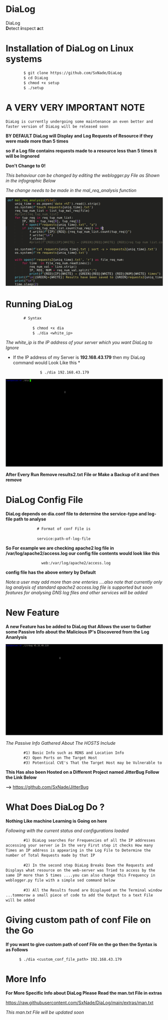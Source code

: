 # DiaLog

DiaLog     
                            **D**etect **i**nspect **a**ct 

# Installation of DiaLog on Linux systems

            $ git clone https://github.com/SxNade/DiaLog
            $ cd DiaLog
            $ chmod +x setup
            $ ./setup
            
# A VERY VERY IMPORTANT NOTE

```
DiaLog is currently undergoing some maintenance an even better and faster version of DiaLog will be released soon
```

**BY DEFAULT DiaLog will Display and Log Requests of Resource if they were made more than 5 times**

**so if a Log file contains requests made to a resource less than 5 times it will be Ingnored**

**Don't Change to 0!**

*This behaviour can be changed by editing the weblogger.py File as Shown in the infographic Below*

*The change needs to be made in the mal_req_analysis function*

![Capture](https://github.com/SxNade/DiaLog/blob/main/extras/change.gif)

# Running DiaLog

            # Syntax
                
                $ chmod +x dia
                $ ./dia <white_ip>
  
  *The white_ip is the IP address of your server which you want DiaLog to Ignore*
  
  * If the IP address of my Server is **192.168.43.179** then my DiaLog command would Look Like this *
  
                    $ ./dia 192.168.43.179

![Capture](https://github.com/SxNade/DiaLog/blob/main/extras/dia.gif)

**After Every Run Remove results2.txt File or Make a Backup of it and then remove** 

# DiaLog Config File

**DiaLog depends on dia.conf file to determine the service-type and log-file path to analyse**

                  # Format of conf File is                  
                  
                  service:path-of-log-file
                  
**So For example we are checking apache2 log file in /var/log/apache2/access.log our config file contents would look like this**

                    web:/var/log/apache2/access.log

**config file has the above entery by Default**

*Note:a user may add more than one enteries ....also note that currently only log analysis of standard apache2 access.log file is supported but soon features for analysing DNS log files and other services will be added*

# New Feature

**A new Feature has be added to DiaLog that Allows the user to Gather some Passive Info about the Malicious IP's Discovered from the Log Ananlysis**

![Capture](https://github.com/SxNade/DiaLog/blob/main/extras/jtrbugd.gif)

*The Passive Info Gathered About The HOSTS Include*

            #1) Basic Info such as RDNS and Location Info
            #2) Open Ports on The Target Host
            #3) Potentical CVE's That the Target Host may be Vulnerable to

**This Has also been Hosted on a Different Project named JitterBug Follow the Link Below**

**-->** https://github.com/SxNade/JitterBug

# What Does DiaLog Do ?

**Nothing Like machine Learning is Going on here**

*Following with the current status and configurations loaded*
            
            #1) DiaLog searches For Frequencies of all the IP addresses accessing your server ie In the very First step it checks How many Times an IP address is appearing in the Log File to Determine the number of Total Requests made by that IP
            
            #2) In the second step DiaLog Breaks Down the Requests and Displays what resource on the web-server was Tried to access by the same IP more than 5 times ....you can also change this Frequency in weblogger.py file with a simple sed command below
            
            #3) All the Results found are Displayed on the Terminal window ...tommorow a small piece of code to add the Output to a text File will be added

# Giving custom path of conf File on the Go

**If you want to give custom path of conf File on the go then the Syntax is as Follows**

          $ ./dia <custom_conf_file_path> 192.168.43.179


# More Info

**For More Specific Info about DiaLog Please Read the man.txt File in extras**

https://raw.githubusercontent.com/SxNade/DiaLog/main/extras/man.txt

*This man.txt File will be updated soon*

